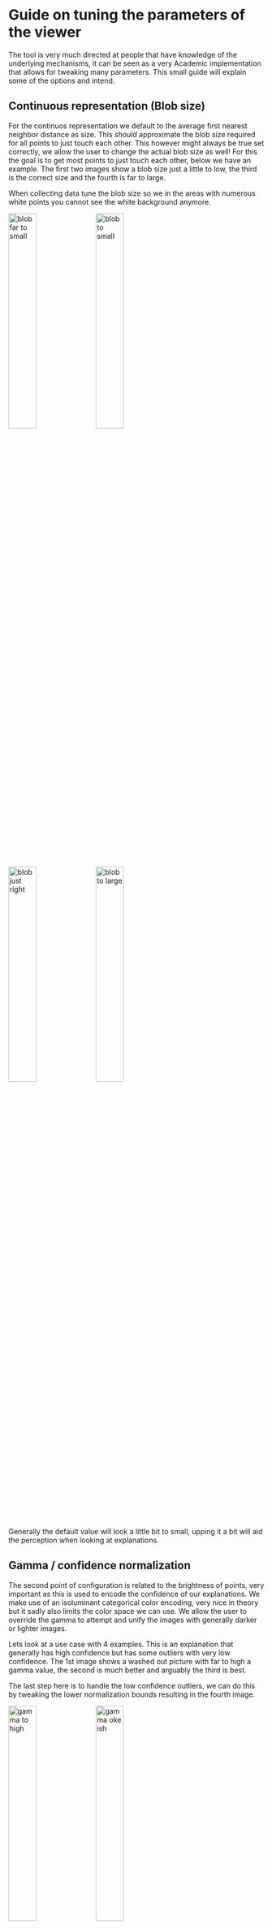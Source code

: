 # Guide on tuning the parameters of the viewer

The tool is very much directed at people that have knowledge of the underlying mechanisms, it can be seen as a very Academic implementation that allows for tweaking many parameters. This small guide will explain some of the options and intend.

## Continuous representation (Blob size)

For the continuos representation we default to the average first nearest neighbor distance as size. This _should_ approximate the blob size required for all points to just touch each other. This however might always be true set correctly, we allow the user to change the actual blob size as well! For this the goal is to get most points to just touch each other, below we have an example. The first two images show a blob size just a little to low, the third is the correct size and the fourth is far to large.

When collecting data tune the blob size so we in the areas with numerous white points you cannot see the white background anymore.

<div>
    <img
        src="https://git.science.uu.nl/vig/mscprojects/Pointctl/-/raw/master/notes/assets/blob-size-0.png"
        alt="blob far to small"
        style="margin-right: 2px; width: 33%"
    />
    <img
        src="https://git.science.uu.nl/vig/mscprojects/Pointctl/-/raw/master/notes/assets/blob-size-1.png"
        alt="blob to small"
        style="margin-right: 2px; width: 33%"
    />
    <img
        src="https://git.science.uu.nl/vig/mscprojects/Pointctl/-/raw/master/notes/assets/blob-size-2.png"
        alt="blob just right"
        style="margin-right: 2px; width: 33%"
    />
    <img
        src="https://git.science.uu.nl/vig/mscprojects/Pointctl/-/raw/master/notes/assets/blob-size-3.png"
        alt="blob to large"
        style="margin-right: 2px; width: 33%"
    />
</div>

Generally the default value will look a little bit to small, upping it a bit will aid the perception when looking at explanations.

## Gamma / confidence normalization

The second point of configuration is related to the brightness of points, very important as this is used to encode the confidence of our explanations. We make use of an isoluminant categorical color encoding, very nice in theory but it sadly also limits the color space we can use. We allow the user to override the gamma to attempt and unify the images with generally darker or lighter images.

Lets look at a use case with 4 examples. This is an explanation that generally has high confidence but has some outliers with very low confidence. The 1st image shows a washed out picture with far to high a gamma value, the second is much better and arguably the third is best.

The last step here is to handle the low confidence outliers, we can do this by tweaking the lower normalization bounds resulting in the fourth image.

<div>
    <img
        src="https://git.science.uu.nl/vig/mscprojects/Pointctl/-/raw/master/notes/assets/gamma-0.png"
        alt="gamma to high"
        style="margin-right: 2px; width: 33%"
    />
    <img
        src="https://git.science.uu.nl/vig/mscprojects/Pointctl/-/raw/master/notes/assets/gamma-1.png"
        alt="gamma oke ish"
        style="margin-right: 2px; width: 33%"
    />
    <img
        src="https://git.science.uu.nl/vig/mscprojects/Pointctl/-/raw/master/notes/assets/gamma-2.png"
        alt="gamma good"
        style="margin-right: 2px; width: 33%"
    />
    <img
        src="https://git.science.uu.nl/vig/mscprojects/Pointctl/-/raw/master/notes/assets/gamma-3.png"
        alt="gamma + normalization"
        style="margin-right: 2px; width: 33%"
    />
</div>

Generally the default gamma should be great, tweaking the confidence bounds is a must. We have no mechanism in place to remove these outliers and to bring the confidence gradation into focus will require some tuning.

## Choosing R for the explanation

The R is short for Radius, it the normalized form of the projection width. When selecting this value it is crucial to keep the square–cube law in mind, R: 0.25 will enclose approximately 1/4th of the 2D region but the same radius will only enclose 1/8th of the 3D regions!

When directly comparing 2D with 3D you ought to select a slightly higher radius to include a similar amount of points.

## Shading

When we are running the 3D explanation another aspect comes into play, namely pseudo shading. This is implemented in the form on another explanation mechanism,it will attempt to find an approximate normal based on the neighborhood. It is best to tune this with only grey points, this is again best illustrated with some images.

The first shows now shading at all, the second shows shading with a tiny neighborhood resulting in noisy normals. For the third we see a proper shading but and with the fourth we tuned down the shading intensity. This last feature is nice when we are looking an a explanation as we then try to convey both confidence and orientation using the brightness.

<div>
    <img
        src="https://git.science.uu.nl/vig/mscprojects/Pointctl/-/raw/master/notes/assets/shading-0.png"
        alt="no shading"
        style="margin-right: 2px; width: 33%"
    />
    <img
        src="https://git.science.uu.nl/vig/mscprojects/Pointctl/-/raw/master/notes/assets/shading-1.png"
        alt="shading noisy"
        style="margin-right: 2px; width: 33%"
    />
    <img
        src="https://git.science.uu.nl/vig/mscprojects/Pointctl/-/raw/master/notes/assets/shading-2.png"
        alt="shading good"
        style="margin-right: 2px; width: 33%"
    />
    <img
        src="https://git.science.uu.nl/vig/mscprojects/Pointctl/-/raw/master/notes/assets/shading-3.png"
        alt="shading tuned down"
        style="margin-right: 2px; width: 33%"
    />
</div>

Generally a radius of about 0.2 yields good results, when looking at explanations a shading intensity of about 0.9 is advised.
